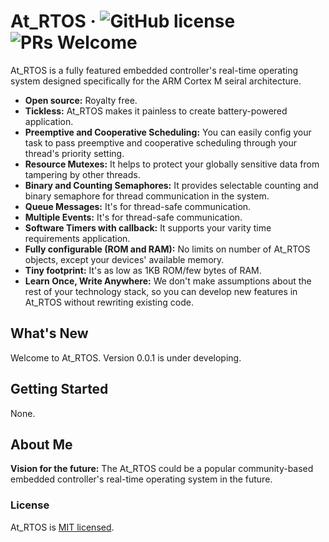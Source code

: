 # At_RTOS &middot; ![GitHub license](https://img.shields.io/badge/license-MIT-blue.svg)![PRs Welcome](https://img.shields.io/badge/PRs-welcome-brightgreen.svg)

At_RTOS is a fully featured embedded controller's real-time operating system designed specifically for the ARM Cortex M seiral architecture.

* **Open source:** Royalty free.
* **Tickless:** At_RTOS makes it painless to create battery-powered application. 
* **Preemptive and Cooperative Scheduling:** You can easily config your task to pass preemptive and cooperative scheduling through your thread's priority setting.
* **Resource Mutexes:** It helps to protect your globally sensitive data from tampering by other threads.
* **Binary and Counting Semaphores:** It provides selectable counting and binary semaphore for thread communication in the system.
* **Queue Messages:** It's for thread-safe communication.
* **Multiple Events:** It's for thread-safe communication.
* **Software Timers with callback:** It supports your varity time requirements application.
* **Fully configurable (ROM and RAM):** No limits on number of At_RTOS objects, except your devices' available memory.
* **Tiny footprint:** It's as low as 1KB ROM/few bytes of RAM.
* **Learn Once, Write Anywhere:** We don't make assumptions about the rest of your technology stack, so you can develop new features in At_RTOS without rewriting existing code.

## What's New

Welcome to At_RTOS. Version 0.0.1 is under developing.

## Getting Started

None.

## About Me
**Vision for the future:** The At_RTOS could be a popular community-based embedded controller's real-time operating system in the future.

### License
At_RTOS is [MIT licensed](./LICENSE).
